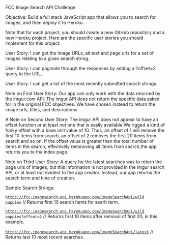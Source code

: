 FCC Image Search API Challenge

Objective: Build a full stack JavaScript app that allows you to search for images, and then deploy it to Heroku.

Note that for each project, you should create a new GitHub repository and a new Heroku project.
Here are the specific user stories you should implement for this project:

User Story: I can get the image URLs, alt text and page urls for a set of images relating to a given search string.
                
User Story: I can paginate through the responses by adding a ?offset=2 query to the URL.
                    
User Story: I can get a list of the most recently submitted search strings.

Note on First User Story: Our app can only work with the data returned by the imgur.com API. The imgur API does not return the
specific data asked for in the original FCC objectives. We have chosen instead to return the image urls, titles, and descriptions.

A Note on Second User Story: The imgur API does not appear to have an offset function or at least not one that is
easily available.We rigged a kind of funky offset with a base unit value of 10. Thus, an offset of 1 will remove the first 10 items from search, an offset of 2 removes the first 20 items from search and so on. If the offset value is greater than the total number of items in the search, effectively remmoving all items from search,the app returns you to the index page.

Note on Third User Story: A query for the latest searches was to return the page urls of images, but this information is not provided in the imgur search API, or at least not evident to the app creator. Instead, our app returns the search term and time of creation.

Sample Search Strings:

<code>https://fcc-imagesearch-api.herokuapp.com/imageSearchApi/wild puppies</code>  // Returns first 10 search items for searh term.
                   
<code>https://fcc-imagesearch-api.herokuapp.com/imageSearchApi/wild puppies?offset=2</code>  // Returns first 10 items after removal of first 20, in this example.

<code>https://fcc-imagesearch-api.herokuapp.com/imageSearchApi/latest</code>  // Returns last 10 most recent searches.
                
